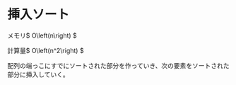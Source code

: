 # 挿入ソート

メモリ$ O\left(n\right) $

計算量$ O\left(n^2\right) $

配列の端っこにすでにソートされた部分を作っていき、次の要素をソートされた部分に挿入していく。
